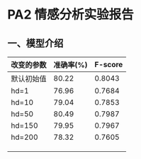 

# PA2 **情感分析**实验报告

## 一、模型介绍



| 改变的参数 | 准确率(%) | F-score |
| ---------- | --------- | ------- |
| 默认初始值 | 80.22     | 0.8043  |
| hd=1       | 76.96     | 0.7684  |
| hd=10      | 79.04     | 0.7853  |
| hd=50      | 80.49     | 0.7987  |
| hd=150     | 79.95     | 0.7967  |
| hd=200     | 78.32     | 0.7605  |
|            |           |         |
|            |           |         |
|            |           |         |

